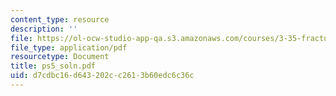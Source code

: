 ```yaml
---
content_type: resource
description: ''
file: https://ol-ocw-studio-app-qa.s3.amazonaws.com/courses/3-35-fracture-and-fatigue-fall-2003/d7cdbc16d643202cc2613b60edc6c36c_ps5_soln.pdf
file_type: application/pdf
resourcetype: Document
title: ps5_soln.pdf
uid: d7cdbc16-d643-202c-c261-3b60edc6c36c
---
```

